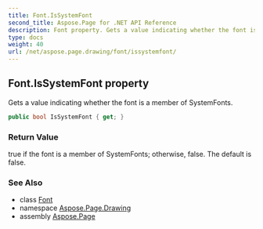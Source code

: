 ```yaml
---
title: Font.IsSystemFont
second_title: Aspose.Page for .NET API Reference
description: Font property. Gets a value indicating whether the font is a member of SystemFonts
type: docs
weight: 40
url: /net/aspose.page.drawing/font/issystemfont/
---
```

## Font.IsSystemFont property

Gets a value indicating whether the font is a member of SystemFonts.

```csharp
public bool IsSystemFont { get; }
```

### Return Value

true if the font is a member of SystemFonts; otherwise, false. The default is false.

### See Also

* class [Font](../)
* namespace [Aspose.Page.Drawing](../../font/)
* assembly [Aspose.Page](../../../)


